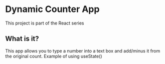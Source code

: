 # Dynamic Counter App

This project is part of the React series

## What is it?

This app allows you to type a number into a text box and add/minus it from the original count.
Example of using useState()

